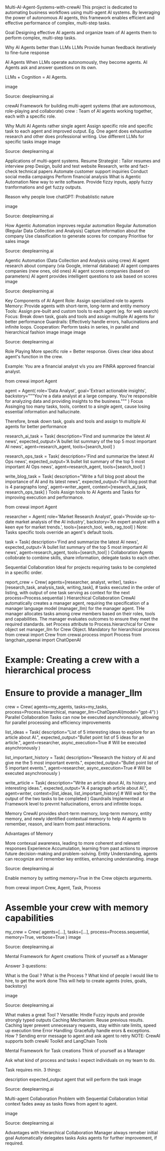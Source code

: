 Multi-AI-Agent-Systems-with-crewAI
This project is dedicated to automating business workflows using multi-agent AI systems. By leveraging the power of autonomous AI agents, this framework enables efficient and effective performance of complex, multi-step tasks.

Goal
Designing effective AI agents and organize team of AI agents them to perform complex, multi-step tasks.

Why AI Agents better than LLMs
LLMs
Provide human feedback iteratively to fine-tune response

AI Agents
When LLMs operate autonomously, they become agents. AI Agents ask and answer questions on its own.

LLMs + Cognition = AI Agents.

image

Source: deeplearning.ai

crewAI
Framework for building multi-agent systems (that are autonomous, role-playing and collaborate)
crew : Team of AI agents working together, each with a specific role.

Why Multi AI Agents rather single agent
Assign specific role and specific task to each agent and improved output. Eg. One agent does exhaustive research and other does professional writing.
Use different LLMs for specific tasks
image image

Source: deeplearning.ai

Applications of multi-agent systems.
Resume Strategist : Tailor resumes and interview prep
Design, build and test website
Research, write and fact-check technical papers
Automate customer support inquiries
Conduct social media campaigns
Perform financial analysis
What is Agentic Automation
New way to write software. Provide fizzy inputs, apply fuzzy tranformations and get fuzzy outputs.

Reason why people love chatGPT: Probablistic nature

image

Source: deeplearning.ai

How Agentic Automation improves regular automation
Regular Automation (Regular Data Collection and Analysis)
Capture information about the company
Use classification to generate scores for company
Prioritise for sales
image

Source: deeplearning.ai

Agentic Automation (Data Collection and Analysis using crew)
AI agent research about company (via Google, internal database)
AI agent compares companies (new ones, old ones)
AI agent scores companies (based on parameters)
AI agent provides intelligent questions to ask based on scores
image

Source: deeplearning.ai

Key Components of AI Agent
Role: Assign specialized role to agents
Memory: Provide agents with short-term, long-term and entity memory
Tools: Assign pre-built and custom tools to each agent (eg. for web search)
Focus: Break down task, goals and tools and assign multiple AI agents for better performance
Guardrails: Effectively handle errors, hallucinations and infinite loops.
Cooperation: Perform tasks in series, in parallel and hierarchical fashion
image image image

Source: deeplearning.ai

Role Playing
More specific role = Better response. Gives clear idea about agent's function in the crew.

Example: You are a financial analyst v/s you are FINRA approved financial analyst.

from crewai import Agent

agent = Agent(
  role='Data Analyst',
  goal='Extract actionable insights',
  backstory="""You're a data analyst at a large company.
  You're responsible for analyzing data and providing insights
  to the business."""
)
Focus
Assinging too many tasks, tools, context to a single agent, cause losing essential information and hallucinate.

Therefore, break down task, goals and tools and assign to multiple AI agents for better performance

research_ai_task = Task(
    description='Find and summarize the latest AI news',
    expected_output='A bullet list summary of the top 5 most important AI news',
    agent=research_agent,
    tools=[search_tool]
)

research_ops_task = Task(
    description='Find and summarize the latest AI Ops news',
    expected_output='A bullet list summary of the top 5 most important AI Ops news',
    agent=research_agent,
    tools=[search_tool]
)

write_blog_task = Task(
    description="Write a full blog post about the importance of AI and its latest news",
    expected_output='Full blog post that is 4 paragraphs long',
    agent=writer_agent,
    context=[research_ai_task, research_ops_task]
)
Tools
Assign tools to AI Agents and Tasks for improving execution and performance.

from crewai import Agent

researcher = Agent(
    role='Market Research Analyst',
    goal='Provide up-to-date market analysis of the AI industry',
    backstory='An expert analyst with a keen eye for market trends.',
    tools=[search_tool, web_rag_tool]
)
Note: Tasks specific tools override an agent's default tools.

task = Task(
  description='Find and summarize the latest AI news',
  expected_output='A bullet list summary of the top 5 most important AI news',
  agent=research_agent,
  tools=[search_tool]
)
Collaboration
Agents collobrate to combine skills, share information, delegate tasks to each other.

Sequential Collaboration
Ideal for projects requiring tasks to be completed in a specific order.

report_crew = Crew(
  agents=[researcher, analyst, writer],
  tasks=[research_task, analysis_task, writing_task], # tasks executed in the order of listing, with output of one task serving as context for the next
  process=Process.sequential
)
Hierarchical Collaboration
CrewAI automatically creates a manager agent, requiring the specification of a manager language model (manager_llm) for the manager agent.
THe manager allocates tasks among crew members based on their roles, tools and capabilities.
The manager evaluates outcomes to ensure they meet the required standards.
set Process attribute to Process.hierarchical for Crew object
set manager_llm for Crew Object. Mandatory for hierarchical process
from crewai import Crew
from crewai.process import Process
from langchain_openai import ChatOpenAI

# Example: Creating a crew with a hierarchical process
# Ensure to provide a manager_llm
crew = Crew(
    agents=my_agents,
    tasks=my_tasks,
    process=Process.hierarchical,
    manager_llm=ChatOpenAI(model="gpt-4")
)
Parallel Collaboration
Tasks can now be executed asynchronously, allowing for parallel processing and efficiency improvements

list_ideas = Task(
    description="List of 5 interesting ideas to explore for an article about AI.",
    expected_output="Bullet point list of 5 ideas for an article.",
    agent=researcher,
    async_execution=True # Will be executed asynchronously
)

list_important_history = Task(
    description="Research the history of AI and give me the 5 most important events.",
    expected_output="Bullet point list of 5 important events.",
    agent=researcher,
    async_execution=True # Will be executed asynchronously
)

write_article = Task(
    description="Write an article about AI, its history, and interesting ideas.",
    expected_output="A 4 paragraph article about AI.",
    agent=writer,
    context=[list_ideas, list_important_history] # Will wait for the output of the two tasks to be completed
)
Gaurdrails
Implemented at Framework level to prevrnt hallucinations, errors and infintite loops.

Memory
CrewAI provides short-term memory, long-term memory, entity memory, and newly identified contextual memory to help AI agents to remember, reason, and learn from past interactions.

Advantages of Memory

More contexual awareness, leading to more coherent and relevant responses
Experience Accumulation, learning from past actions to improve future decision-making and problem-solving.
Entity Understanding, agents can recognize and remember key entities, enhancing understanding.
image

Source: deeplearning.ai

Enable memory by setting memory=True in the Crew objects arguments.

from crewai import Crew, Agent, Task, Process

# Assemble your crew with memory capabilities
my_crew = Crew(
    agents=[...],
    tasks=[...],
    process=Process.sequential,
    memory=True,
    verbose=True
)
image

Source: deeplearning.ai

Mental Framework for Agent creations
Think of yourself as a Manager

Answer 3 questions:

What is the Goal ?
What is the Process ?
What kind of people I would like to hire, to get the work done
This will help to create agents (roles, goals, backstory)

image

Source: deeplearning.ai

What makes a great Tool ?
Versatile: Hndle Fuzzy inputs and provide strongly typed outputs
Caching Mechanism: Reuse previous results. Caching layer prevent unnecessary requests, stay within rate limits, speed up execution time
Error Handling: Gracefully handle erors & exceptions. How ? Sending error message to agent and ask agent to retry
NOTE: CrewAI supports both crewAI Toolkit and LangChain Tools

Mental Framework for Task creations
Think of yourself as a Manager

Ask what kind of process and tasks I expect individuals on my team to do.

Task requires min. 3 things:

description
expected_output
agent that will perform the task
image

Source: deeplearning.ai

Multi-agent Collaboration
Problem with Sequential Collaboration
Initial context fades away as tasks flows from agent to agent.

image

Source: deeplearning.ai

Advantages with Hierarchical Collaboration
Manager always remeber initial goal
Automatically delegates tasks
Asks agents for further improvement, if required.

